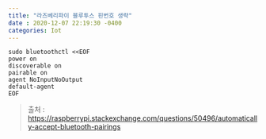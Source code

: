 ```yaml
---
title: "라즈베리파이 블루투스 핀번호 생략"
date : 2020-12-07 22:19:30 -0400
categories: Iot
---
```




```
sudo bluetoothctl <<EOF
power on
discoverable on
pairable on
agent NoInputNoOutput
default-agent 
EOF
```


> 출처 : https://raspberrypi.stackexchange.com/questions/50496/automatically-accept-bluetooth-pairings
